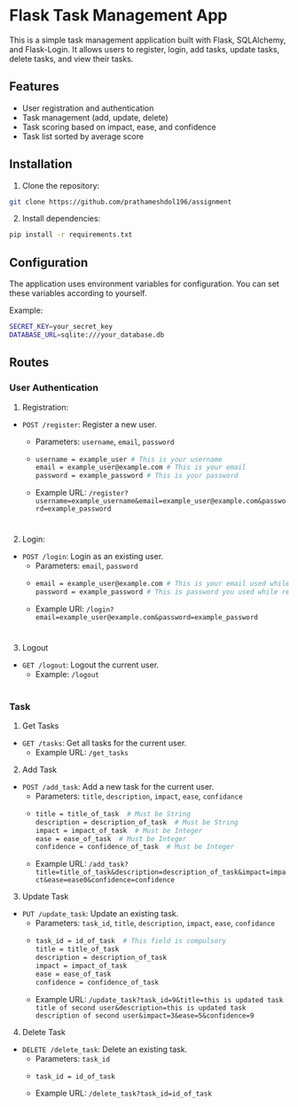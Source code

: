 # Flask Task Management App

This is a simple task management application built with Flask, SQLAlchemy, and Flask-Login. It allows users to register, login, add tasks, update tasks, delete tasks, and view their tasks.

## Features

- User registration and authentication
- Task management (add, update, delete)
- Task scoring based on impact, ease, and confidence
- Task list sorted by average score

## Installation

1. Clone the repository:

```bash
git clone https://github.com/prathameshdol196/assignment
```

2. Install dependencies:

```bash
pip install -r requirements.txt
```

## Configuration

The application uses environment variables for configuration. You can set these variables according to yourself.

Example:

```bash
SECRET_KEY=your_secret_key
DATABASE_URL=sqlite:///your_database.db 
```

## Routes

### User Authentication

1. Registration:
- `POST /register`: Register a new user.

  - Parameters: `username`, `email`, `password`
  - ```bash
    username = example_user # This is your username
    email = example_user@example.com # This is your email
    password = example_password # This is your password
    ```
  - Example URL: `/register?username=example_username&email=example_user@example.com&password=example_password`

#
2. Login:
- `POST /login`: Login as an existing user.
  - Parameters: `email`, `password`
  - ```bash
    email = example_user@example.com # This is your email used while registration
    password = example_password # This is password you used while registration
    ```
  - Example URl: `/login?email=example_user@example.com&password=example_password`
  
#    
3. Logout
- `GET /logout`: Logout the current user.
  - Example: `/logout`


#
### Task 


1. Get Tasks
- `GET /tasks`: Get all tasks for the current user.
  - Example URL: `/get_tasks`
  
2. Add Task
- `POST /add_task`: Add a new task for the current user.
  - Parameters: `title`, `description`, `impact`, `ease`, `confidance`
  - ```bash
    title = title_of_task  # Must be String
    description = description_of_task  # Must be String
    impact = impact_of_task  # Must be Integer
    ease = ease_of_task  # Must be Integer
    confidence = confidence_of_task  # Must be Integer
    ```
  - Example URL: `/add_task?title=title_of_task&description=description_of_task&impact=impact&ease=ease0&confidence=confidence`

3. Update Task
- `PUT /update_task`: Update an existing task.
  - Parameters: `task_id`, `title`, `description`, `impact`, `ease`, `confidance`
  - ```bash
    task_id = id_of_task  # This field is compulsory
    title = title_of_task  
    description = description_of_task 
    impact = impact_of_task  
    ease = ease_of_task  
    confidence = confidence_of_task  
    ```
  - Example URL: `/update_task?task_id=9&title=this is updated task title of second user&description=this is updated task description of second user&impact=3&ease=5&confidence=9`

4. Delete Task
- `DELETE /delete_task`: Delete an existing task.
  - Parameters: `task_id`
  - ```bash
    task_id = id_of_task
    ```
  - Example URL: `/delete_task?task_id=id_of_task`

